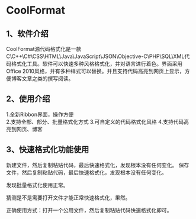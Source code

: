 # CoolFormat

## 1、软件介绍
CoolFormat源代码格式化是一款C\C++\C#\CSS\HTML\Java\JavaScript\JSON\Objective-C\PHP\SQL\XML代码格式化工具。软件可以快速多种风格格式化，并对语言进行着色。界面采用Office 2010风格，并有多种样式可以替换。并且支持代码高亮到网页上显示，方便博客文章之类的撰写阅读。

## 2、使用介绍
1.全新Ribbon界面，操作方便      
2.支持全部、部分、批量格式化方式
3.可自定义的代码格式化风格
4.支持代码高亮到网页、博客

## 3、快速格式化功能使用
新建文件，然后复制粘贴代码，最后快速格式化，发现根本没有任何变化。
保存文件，然后复制粘贴代码，最后快速格式化，发现根本没有任何变化。

发现批量格式化使用正常。

猜测是不是需要打开文件才能正常快速格式化，果然。

正确使用方式：打开一个公用文件，然后复制粘贴代码快速格式化即可。

